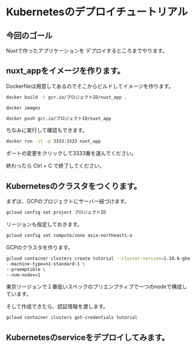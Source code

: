 # Kubernetesのデプロイチュートリアル

## 今回のゴール
Nuxtで作ったアプリケーションを
デプロイするところまでやります。

## nuxt_appをイメージを作ります。
Dockerfileは用意してあるのでそこからビルドしてイメージを作ります。
```bash
docker build -t gcr.io/プロジェクトID/nuxt_app .
```

```bash
docker images
```

```bash
docker push gcr.io/プロジェクトID/nuxt_app
```

ちなみに実行して確認もできます。

```bash
docker run -it -p 3333:3333 nuxt_app
```

<walkthrough-spotlight-pointer spotlightId="devshell-web-preview-button" text="プレビューをみる">
</walkthrough-spotlight-pointer>
ポートの変更をクリックして3333番を選んでください。

終わったら Ctrl + C で終了してください。

## Kubernetesのクラスタをつくります。

まずは、GCPのプロジェクトにサーバー紐づけます。
```bash
gcloud config set project プロジェクトID
```

リージョンも指定しておきます。
```bash
gcloud config set compute/zone asia-northeast1-a
```

GCPのクラスタを作ります。
```bash
gcloud container clusters create tutorial --cluster-version=1.10.6-gke.2 \
--machine-type=n1-standard-1 \
--preemptible \
--num-nodes=1
```
東京リージョンで１番低いスペックのプリエンプティブで一つのnodeで構成しています。

そして作成できたら、認証情報を渡します。
```bash
gcloud container clusters get-credentials tutorial
```

## Kubernetesのserviceをデプロイしてみます。